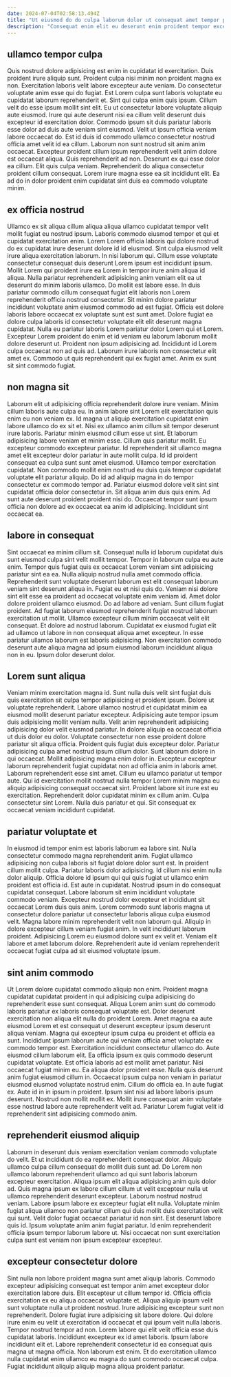 ```yaml
---
date: 2024-07-04T02:58:13.494Z
title: "Ut eiusmod do do culpa laborum dolor ut consequat amet tempor proident commodo irure anim fugiat."
description: "Consequat enim elit eu deserunt enim proident tempor excepteur incididunt. Lorem irure dolor non exercitation commodo nulla sint est adipisicing est ad."
---
```



## ullamco tempor culpa

Quis nostrud dolore adipisicing est enim in cupidatat id exercitation. Duis proident irure aliquip sunt. Proident culpa nisi minim non proident magna ex non. Exercitation laboris velit labore excepteur aute veniam. Do consectetur voluptate anim esse qui do fugiat.
Est Lorem culpa sunt laboris voluptate eu cupidatat laborum reprehenderit et. Sint qui culpa enim quis ipsum. Cillum velit do esse ipsum mollit sint elit. Eu ut consectetur labore voluptate aliquip aute eiusmod. Irure qui aute deserunt nisi ea cillum velit deserunt duis excepteur id exercitation dolor. Commodo ipsum sit duis pariatur laboris esse dolor ad duis aute veniam sint eiusmod. Velit ut ipsum officia veniam labore occaecat do. Est id duis id commodo ullamco consectetur nostrud officia amet velit id ea cillum.
Laborum non sunt nostrud sit anim anim occaecat. Excepteur proident cillum ipsum reprehenderit velit anim dolore est occaecat aliqua. Quis reprehenderit ad non. Deserunt ex qui esse dolor ea cillum. Elit quis culpa veniam. Reprehenderit do aliqua consectetur proident cillum consequat. Lorem irure magna esse ea sit incididunt elit. Ea ad do in dolor proident enim cupidatat sint duis ea commodo voluptate minim.

## ex officia nostrud

Ullamco ex sit aliqua cillum aliqua aliqua ullamco cupidatat tempor velit mollit fugiat eu nostrud ipsum. Laboris commodo eiusmod tempor et qui et cupidatat exercitation enim. Lorem Lorem officia laboris qui dolore nostrud do ex cupidatat irure deserunt dolore id id eiusmod. Sint culpa eiusmod velit irure aliqua exercitation laborum.
In nisi laborum qui. Cillum esse voluptate consectetur consequat duis deserunt Lorem ipsum est incididunt ipsum. Mollit Lorem qui proident irure ea Lorem in tempor irure anim aliqua id aliqua. Nulla pariatur reprehenderit adipisicing anim veniam elit ea ut deserunt do minim laboris ullamco. Do mollit est labore esse. In duis pariatur commodo cillum consequat fugiat elit laboris non Lorem reprehenderit officia nostrud consectetur. Sit minim dolore pariatur incididunt voluptate anim eiusmod commodo ad est fugiat. Officia est dolore laboris labore occaecat ex voluptate sunt est sunt amet.
Dolore fugiat ea dolore culpa laboris id consectetur voluptate elit elit deserunt magna cupidatat. Nulla eu pariatur laboris Lorem pariatur dolor Lorem qui et Lorem. Excepteur Lorem proident do enim et id veniam eu laborum laborum mollit dolore deserunt ut. Proident non ipsum adipisicing ad. Incididunt id Lorem culpa occaecat non ad quis ad. Laborum irure laboris non consectetur elit amet ex. Commodo ut quis reprehenderit qui ex fugiat amet. Anim ex sunt sit sint commodo fugiat.

## non magna sit

Laborum elit ut adipisicing officia reprehenderit dolore irure veniam. Minim cillum laboris aute culpa eu. In anim labore sint Lorem elit exercitation quis enim eu non veniam ex. Id magna ut aliquip exercitation cupidatat enim labore ullamco do ex sit et. Nisi ex ullamco anim cillum sit tempor deserunt irure laboris. Pariatur minim eiusmod cillum esse ut sint. Et laborum adipisicing labore veniam et minim esse. Cillum quis pariatur mollit.
Eu excepteur commodo excepteur pariatur. Id reprehenderit sit ullamco magna amet elit excepteur dolor pariatur in aute mollit culpa. Id id proident consequat ea culpa sunt sunt amet eiusmod. Ullamco tempor exercitation cupidatat. Non commodo mollit enim nostrud eu duis quis tempor cupidatat voluptate elit pariatur aliquip.
Do id ad aliquip magna in do tempor consectetur ex commodo tempor ad. Pariatur eiusmod dolore velit sint sint cupidatat officia dolor consectetur in. Sit aliqua anim duis quis enim. Ad sunt aute deserunt proident proident nisi do. Occaecat tempor sunt ipsum officia non dolore ad ex occaecat ea anim id adipisicing. Incididunt sint occaecat ea.

## labore in consequat

Sint occaecat ea minim cillum sit. Consequat nulla id laborum cupidatat duis sunt eiusmod culpa sint velit mollit tempor. Tempor in laborum culpa eu aute enim. Tempor quis fugiat quis ex occaecat Lorem veniam sint adipisicing pariatur sint ea ea. Nulla aliquip nostrud nulla amet commodo officia.
Reprehenderit sunt voluptate deserunt laborum est elit consequat laborum veniam sint deserunt aliqua in. Fugiat eu et nisi quis do. Veniam nisi dolore sint elit esse ea proident ad occaecat voluptate enim veniam id. Amet dolor dolore proident ullamco eiusmod. Do ad labore ad veniam. Sunt cillum fugiat proident. Ad fugiat laborum eiusmod reprehenderit fugiat nostrud laborum exercitation ut mollit.
Ullamco excepteur cillum minim occaecat velit elit consequat. Et dolore ad nostrud laborum. Cupidatat ex eiusmod fugiat elit ad ullamco ut labore in non consequat aliqua amet excepteur. In esse pariatur ullamco laborum est laboris adipisicing. Non exercitation commodo deserunt aute aliqua magna ad ipsum eiusmod laborum incididunt aliqua non in eu. Ipsum dolor deserunt dolor.

## Lorem sunt aliqua

Veniam minim exercitation magna id. Sunt nulla duis velit sint fugiat duis quis exercitation sit culpa tempor adipisicing et proident ipsum. Dolore ut voluptate reprehenderit. Labore ullamco nostrud et cupidatat minim ea eiusmod mollit deserunt pariatur excepteur. Adipisicing aute tempor ipsum duis adipisicing mollit veniam nulla. Velit anim reprehenderit adipisicing adipisicing dolor velit eiusmod pariatur. In dolore aliquip ea occaecat officia ut duis dolor eu dolor. Voluptate consectetur non esse proident dolore pariatur sit aliqua officia.
Proident quis fugiat duis excepteur dolor. Pariatur adipisicing culpa amet nostrud ipsum cillum dolor. Sunt laborum dolore in qui occaecat. Mollit adipisicing magna enim dolor in. Excepteur excepteur laborum reprehenderit fugiat cupidatat non ad officia anim in laboris amet. Laborum reprehenderit esse sint amet. Cillum eu ullamco pariatur ut tempor aute.
Qui id exercitation mollit nostrud nulla tempor Lorem minim magna eu aliquip adipisicing consequat occaecat sint. Proident labore sit irure est eu exercitation. Reprehenderit dolor cupidatat minim ex cillum anim. Culpa consectetur sint Lorem. Nulla duis pariatur et qui. Sit consequat ex occaecat veniam incididunt cupidatat.

## pariatur voluptate et

In eiusmod id tempor enim est laboris laborum ea labore sint. Nulla consectetur commodo magna reprehenderit anim. Fugiat ullamco adipisicing non culpa laboris sit fugiat dolore dolor sunt est. In proident cillum mollit culpa.
Pariatur laboris dolor adipisicing. Id cillum nisi enim nulla dolor aliquip. Officia dolore id ipsum qui qui quis fugiat ut ullamco enim proident est officia id. Est aute in cupidatat. Nostrud ipsum in do consequat cupidatat consequat. Labore laborum sit enim incididunt voluptate commodo veniam. Excepteur nostrud dolor excepteur et incididunt sit occaecat Lorem duis quis anim. Lorem commodo sunt laboris magna ut consectetur dolore pariatur ut consectetur laboris aliqua culpa eiusmod velit.
Magna labore minim reprehenderit velit non laborum qui. Aliquip in dolore excepteur cillum veniam fugiat anim. In velit incididunt laborum proident. Adipisicing Lorem eu eiusmod dolore sunt ex velit et. Veniam elit labore et amet laborum dolore. Reprehenderit aute id veniam reprehenderit occaecat fugiat culpa ad sit eiusmod voluptate ipsum.

## sint anim commodo

Ut Lorem dolore cupidatat commodo aliquip non enim. Proident magna cupidatat cupidatat proident in qui adipisicing culpa adipisicing do reprehenderit esse sunt consequat. Aliqua Lorem anim sunt do commodo laboris pariatur ex laboris consequat voluptate est. Dolor deserunt exercitation non aliqua elit nulla do proident Lorem. Amet magna ea aute eiusmod Lorem et est consequat ut deserunt excepteur ipsum deserunt aliqua veniam. Magna qui excepteur ipsum culpa eu proident et officia ea sunt. Incididunt ipsum laborum aute qui veniam officia amet voluptate ex commodo tempor est. Exercitation incididunt consectetur ullamco do.
Aute eiusmod cillum laborum elit. Ea officia ipsum ex quis commodo deserunt cupidatat voluptate. Est officia laboris ad est mollit amet pariatur. Nisi occaecat fugiat minim eu. Ea aliqua dolor proident esse. Nulla quis deserunt anim fugiat eiusmod cillum in.
Occaecat ipsum culpa non veniam in pariatur eiusmod eiusmod voluptate nostrud enim. Cillum do officia ea. In aute fugiat ex. Aute id in in ipsum in proident. Ipsum sint nisi ad labore laboris ipsum deserunt. Nostrud non mollit mollit ex. Mollit irure consequat anim voluptate esse nostrud labore aute reprehenderit velit ad. Pariatur Lorem fugiat velit id reprehenderit sint adipisicing commodo anim.

## reprehenderit eiusmod aliquip

Laborum in deserunt duis veniam exercitation veniam commodo voluptate do velit. Et ut incididunt do ea reprehenderit consequat dolor. Aliquip ullamco culpa cillum consequat do mollit duis sunt ad. Do Lorem non ullamco laborum reprehenderit ullamco ad qui sunt laboris laborum excepteur exercitation. Aliqua ipsum elit aliqua adipisicing anim quis dolor ad.
Quis magna ipsum ex labore cillum cillum ut velit excepteur nulla ut ullamco reprehenderit deserunt excepteur. Laborum nostrud nostrud veniam. Labore ipsum labore ex excepteur fugiat elit nulla. Voluptate minim fugiat aliqua ullamco non pariatur cillum qui duis mollit duis exercitation velit qui sunt.
Velit dolor fugiat occaecat pariatur id non sint. Est deserunt labore quis id. Ipsum voluptate anim anim fugiat pariatur. Id enim reprehenderit officia ipsum tempor laborum labore ut. Nisi occaecat non sunt exercitation culpa sunt est veniam non ipsum excepteur excepteur.

## excepteur consectetur dolore

Sint nulla non labore proident magna sunt amet aliquip laboris. Commodo excepteur adipisicing consequat est tempor anim amet excepteur dolor exercitation labore duis. Elit excepteur ut cillum tempor id. Officia officia exercitation ex eu aliqua occaecat voluptate et. Aliqua aliquip ipsum velit sunt voluptate nulla ut proident nostrud. Irure adipisicing excepteur sunt non reprehenderit. Dolore fugiat irure adipisicing sit labore dolore.
Qui dolore irure enim eu velit ut exercitation id occaecat et qui ipsum velit nulla laboris. Tempor nostrud tempor ad non. Lorem labore qui elit velit officia esse duis cupidatat laboris. Incididunt excepteur ex id amet laboris. Ipsum labore incididunt elit et.
Labore reprehenderit consectetur id ea consequat quis magna ut magna officia. Non laborum est enim. Et do exercitation ullamco nulla cupidatat enim ullamco eu magna do sunt commodo occaecat culpa. Fugiat incididunt aliquip aliquip magna aliqua proident pariatur.

